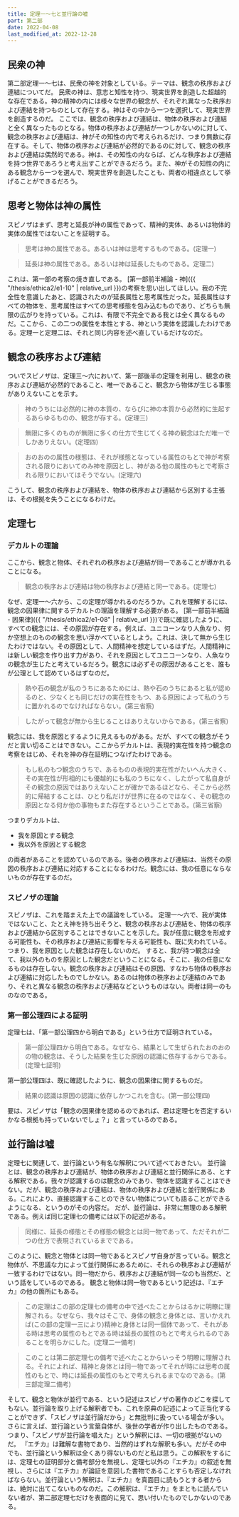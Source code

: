 ```yaml
---
title: 定理一～七と並行論の嘘
part: 第二部
date: 2022-04-08
last_modified_at: 2022-12-28
---
```


## 民衆の神

第二部定理一～七は、民衆の神を対象としている。テーマは、観念の秩序および連結についてだ。
民衆の神は、意志と知性を持つ、現実世界を創造した超越的な存在である。神の精神の内には様々な世界の観念が、それぞれ異なった秩序および連結を持つものとして存在する。神はその中から一つを選択して、現実世界を創造するのだ。
ここでは、観念の秩序および連結は、物体の秩序および連結と全く異なったものとなる。物体の秩序および連結が一つしかないのに対して、観念の秩序および連結は、神がその知性の内で考えられるだけ、つまり無数に存在する。そして、物体の秩序および連結が必然的であるのに対して、観念の秩序および連結は偶然的である。神は、その知性の内ならば、どんな秩序および連結を持つ世界であろうと考え出すことができるだろう。また、神がその知性の内にある観念から一つを選んで、現実世界を創造したことも、両者の相違点として挙げることができるだろう。

## 思考と物体は神の属性

スピノザはまず、思考と延長が神の属性であって、精神的実体、あるいは物体的実体の属性ではないことを証明する。

>思考は神の属性である。あるいは神は思考するものである。(定理一)

>延長は神の属性である。あるいは神は延長したものである。定理二)

これは、第一部の考察の焼き直しである。
[第一部前半補論 - 神]({{ "/thesis/ethica2/e1-10" | relative_url }})の考察を思い出してほしい。我の不完全性を意識したあと、認識されたのが延長属性と思考属性だった。延長属性はすべての物体を、思考属性はすべての思考様態を包み込むものであり、どちらも無限の広がりを持っている。これは、有限で不完全である我とは全く異なるものだ。ここから、この二つの属性を本性とする、神という実体を認識したわけである。定理一と定理二は、それと同じ内容を述べ直しているだけなのだ。

## 観念の秩序および連結

ついでスピノザは、定理三～六において、第一部後半の定理を利用し、観念の秩序および連結が必然的であること、唯一であること、観念から物体が生じる事態がありえないことを示す。

>神のうちには必然的に神の本質の、ならびに神の本質から必然的に生起するあらゆるものの、観念が存する。(定理三)

>無限に多くのものが無限に多くの仕方で生じてくる神の観念はただ唯一でしかありえない。(定理四)

>おのおのの属性の様態は、それが様態となっている属性のもとで神が考察される限りにおいてのみ神を原因とし、神がある他の属性のもとで考察される限りにおいてはそうでない。(定理六)

こうして、観念の秩序および連結を、物体の秩序および連結から区別する主張は、その根拠を失うことになるわけだ。

## 定理七

### デカルトの理論

ここから、観念と物体、それぞれの秩序および連結が同一であることが導かれることになる。

>観念の秩序および連結は物の秩序および連結と同一である。(定理七)

なぜ、定理一～六から、この定理が導かれるのだろうか。これを理解するには、観念の因果律に関するデカルトの理論を理解する必要がある。
[第一部前半補論 - 因果律]({{ "/thesis/ethica2/e1-08" | relative_url }})で既に確認したように、すべての観念には、その原因が存在する。例えば、ユニコーンなり人魚なり、何か空想上のものの観念を思い浮かべているとしよう。これは、決して無から生じたわけではない。その原因として、人間精神を想定しているはずだ。人間精神には新しい観念を作り出す力があり、それを原因としてユニコーンなり、人魚なりの観念が生じたと考えているだろう。観念には必ずその原因があることを、誰もが公理として認めているはずなのだ。

>熱や石の観念が私のうちにあるためには、熱や石のうちにあると私が認めるのと、少なくとも同じだけの実在性をもつ、ある原因によって私のうちに置かれるのでなければならない。(第三省察)

>したがって観念が無から生じることはありえないからである。(第三省察)

観念には、我を原因とするように見えるものがある。だが、すべての観念がそうだと言い切ることはできない。ここからデカルトは、表現的実在性を持つ観念の考察をはじめ、それを神の存在証明につなげたわけである。

>もし私のもつ観念のうちで、あるものの表現的実在性がたいへん大きく、その実在性が形相的にも優越的にも私のうちになく、したがって私自身がその観念の原因ではありえないことが確かであるほどなら、そこから必然的に帰結することは、ひとり私だけが世界に在るのではなく、その観念の原因となる何か他の事物もまた存在するということである。(第三省察)

つまりデカルトは、

- 我を原因とする観念
- 我以外を原因とする観念

の両者があることを認めているのである。後者の秩序および連結は、当然その原因の秩序および連結に対応することになるわけだ。観念には、我の任意にならないものが存在するのだ。

### スピノザの理論

スピノザは、これを踏まえた上での議論をしている。
定理一～六で、我が実体ではないこと、たとえ神を持ち出そうと、観念の秩序および連結を、物体の秩序および連結から区別することはできないことを示した。我が任意に観念を形成する可能性も、その秩序および連結に影響を与える可能性も、既に失われている。つまり、我を原因とした観念は存在しないのだ。
すると、我が持つ観念は全て、我以外のものを原因とした観念だということになる。そこに、我の任意になるものは存在しない。観念の秩序および連結はその原因、すなわち物体の秩序および連結に対応したものでしかない。あるのは物体の秩序および連結のみであり、それと異なる観念の秩序および連結などというものはない。両者は同一のものなのである。

### 第一部公理四による証明

定理七は、「第一部公理四から明白である」という仕方で証明されている。

>第一部公理四から明白である。なぜなら、結果として生ぜられたおのおのの物の観念は、そうした結果を生じた原因の認識に依存するからである。(定理七証明)

第一部公理四は、既に確認したように、観念の因果律に関するものだ。

>結果の認識は原因の認識に依存しかつこれを含む。(第一部公理四)

要は、スピノザは「観念の因果律を認めるのであれば、君は定理七を否定するいかなる根拠も持っていないでしょ？」と言っているのである。

## 並行論は嘘

定理七に関連して、並行論という有名な解釈について述べておきたい。
並行論とは、観念の秩序および連結が、物体の秩序および連結と並行関係にある、とする解釈である。我々が認識するのは観念のみであり、物体を認識することはできない。だが、観念の秩序および連結は、物体の秩序および連結と並行関係にある。これにより、直接認識することのできない物体についても語ることができるようになる、というのがその内容だ。
だが、並行論は、非常に無理のある解釈である。例えば同じ定理七の備考には以下の記述がある。

>同様に、延長の様態とその様態の観念とは同一物であって、ただそれが二つの仕方で表現されているまでである。

このように、観念と物体とは同一物であるとスピノザ自身が言っている。観念と物体が、不思議な力によって並行関係にあるために、それらの秩序および連結が一致するわけではない。同一物だから、秩序および連結が同一なのも当然だ、という話をしているのである。
観念と物体は同一物であるという記述は、『エチカ』の他の箇所にもある。

>この定理はこの部の定理七の備考の中で述べたことからはるかに明瞭に理解される。なぜなら、我々はそこで、身体の観念と身体とは、言いかえれば(この部の定理一三により)精神と身体とは同一個体であって、それがある時は思考の属性のもとである時は延長の属性のもとで考えられるのであることを明らかにした。(定理二一備考)

>このことは第二部定理七の備考で述べたことからいっそう明瞭に理解される。それによれば、精神と身体とは同一物であってそれが時には思考の属性のもとで、時には延長の属性のもとで考えられるまでなのである。(第三部定理二備考)

そして、観念と物体が並行である、という記述はスピノザの著作のどこを探してもない。並行論を取り上げる解釈者でも、これを原典の記述によって正当化することができず、「スピノザは並行論だから」と無批判に扱っている場合が多い。さらに言えば、並行論という言葉自体が、後世の学者が作り出したものである。つまり、「スピノザが並行論を唱えた」という解釈には、一切の根拠がないのだ。
『エチカ』は難解な書物であり、当然的はずれな解釈も多い。だがその中でも、並行論という解釈は全くあり得ないものだと私は思う。この解釈をするには、定理七の証明部分と備考部分を無視し、定理七以外の『エチカ』の叙述を無視し、さらには『エチカ』が論証を意図した書物であることすらも否定しなければならない。並行論という解釈は、『エチカ』を真面目に読もうとする者からは、絶対に出てこないものなのだ。この解釈は、『エチカ』をまともに読んでいない者が、第二部定理七だけを表面的に見て、思い付いたものでしかないのである。
